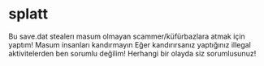 # splatt
Bu save.dat stealerı masum olmayan scammer/küfürbazlara atmak için yaptım! Masum insanları kandırmayın Eğer kandırırsanız yaptığınız illegal aktivitelerden ben sorumlu değilim! Herhangi bir olayda siz sorumlusunuz!
